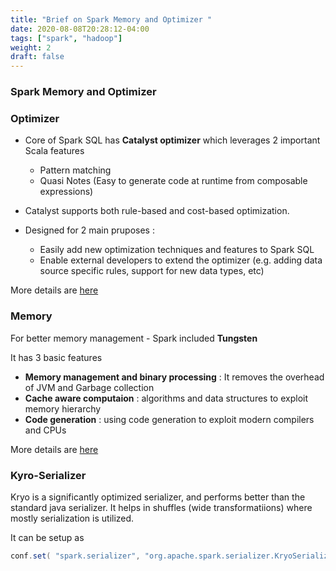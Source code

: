 ```yaml
---
title: "Brief on Spark Memory and Optimizer "
date: 2020-08-08T20:28:12-04:00
tags: ["spark", "hadoop"]
weight: 2
draft: false
---
```


### Spark Memory and Optimizer

### Optimizer
- Core of Spark SQL has **Catalyst optimizer** which leverages 2 important Scala features 
    - Pattern matching 
    - Quasi Notes (Easy to generate code at runtime from composable expressions)

- Catalyst supports both rule-based and cost-based optimization.

- Designed for 2 main pruposes :
    -   Easily add new optimization techniques and features to Spark SQL
    -   Enable external developers to extend the optimizer (e.g. adding data source specific rules, support for new data types, etc)

More details are [here](https://databricks.com/glossary/catalyst-optimizer)

### Memory
For better memory management - Spark included **Tungsten**

It has 3 basic features

- **Memory management and binary processing**   :   It removes the overhead of JVM and Garbage collection
- **Cache aware computaion** : algorithms and data structures to exploit memory hierarchy
- **Code generation** : using code generation to exploit modern compilers and CPUs

More details are [here](https://databricks.com/blog/2015/04/28/project-tungsten-bringing-spark-closer-to-bare-metal.html)


### Kyro-Serializer

Kryo is a significantly optimized serializer, and performs better than the standard java serializer.
It helps in shuffles (wide transformatiions) where mostly serialization is utilized.

It can be setup as 

```java
conf.set( "spark.serializer", "org.apache.spark.serializer.KryoSerializer" )
```